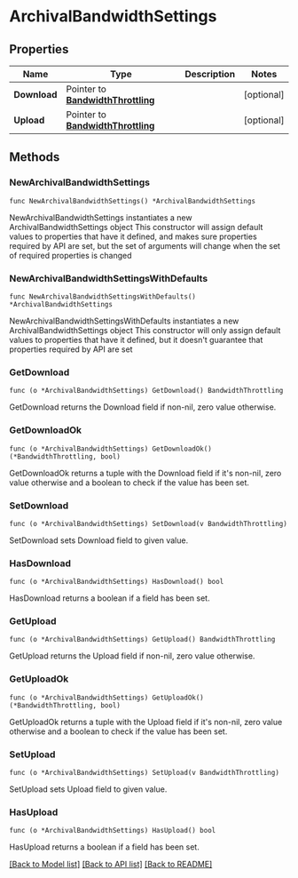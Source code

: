 # ArchivalBandwidthSettings

## Properties

Name | Type | Description | Notes
------------ | ------------- | ------------- | -------------
**Download** | Pointer to [**BandwidthThrottling**](BandwidthThrottling.md) |  | [optional] 
**Upload** | Pointer to [**BandwidthThrottling**](BandwidthThrottling.md) |  | [optional] 

## Methods

### NewArchivalBandwidthSettings

`func NewArchivalBandwidthSettings() *ArchivalBandwidthSettings`

NewArchivalBandwidthSettings instantiates a new ArchivalBandwidthSettings object
This constructor will assign default values to properties that have it defined,
and makes sure properties required by API are set, but the set of arguments
will change when the set of required properties is changed

### NewArchivalBandwidthSettingsWithDefaults

`func NewArchivalBandwidthSettingsWithDefaults() *ArchivalBandwidthSettings`

NewArchivalBandwidthSettingsWithDefaults instantiates a new ArchivalBandwidthSettings object
This constructor will only assign default values to properties that have it defined,
but it doesn't guarantee that properties required by API are set

### GetDownload

`func (o *ArchivalBandwidthSettings) GetDownload() BandwidthThrottling`

GetDownload returns the Download field if non-nil, zero value otherwise.

### GetDownloadOk

`func (o *ArchivalBandwidthSettings) GetDownloadOk() (*BandwidthThrottling, bool)`

GetDownloadOk returns a tuple with the Download field if it's non-nil, zero value otherwise
and a boolean to check if the value has been set.

### SetDownload

`func (o *ArchivalBandwidthSettings) SetDownload(v BandwidthThrottling)`

SetDownload sets Download field to given value.

### HasDownload

`func (o *ArchivalBandwidthSettings) HasDownload() bool`

HasDownload returns a boolean if a field has been set.

### GetUpload

`func (o *ArchivalBandwidthSettings) GetUpload() BandwidthThrottling`

GetUpload returns the Upload field if non-nil, zero value otherwise.

### GetUploadOk

`func (o *ArchivalBandwidthSettings) GetUploadOk() (*BandwidthThrottling, bool)`

GetUploadOk returns a tuple with the Upload field if it's non-nil, zero value otherwise
and a boolean to check if the value has been set.

### SetUpload

`func (o *ArchivalBandwidthSettings) SetUpload(v BandwidthThrottling)`

SetUpload sets Upload field to given value.

### HasUpload

`func (o *ArchivalBandwidthSettings) HasUpload() bool`

HasUpload returns a boolean if a field has been set.


[[Back to Model list]](../README.md#documentation-for-models) [[Back to API list]](../README.md#documentation-for-api-endpoints) [[Back to README]](../README.md)


